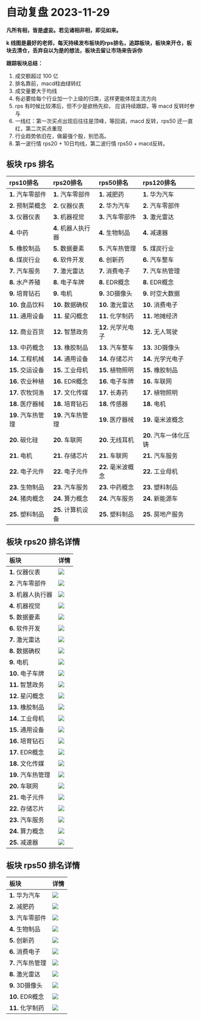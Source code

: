 # 自动复盘 2023-11-29

**凡所有相，皆是虚妄。若见诸相非相，即见如来。**

**k 线图是最好的老师，每天持续发布板块的rps排名，追踪板块，板块来开仓，板块去清仓，丢弃自以为是的想法，板块去留让市场来告诉你**
        
**跟踪板块总结：**
1. 成交额超过 100 亿
2. 排名靠前，macd柱由绿转红
3. 成交量要大于均线
4. 有必要给每个行业加一个上级的归类，这样更能体现主流方向
5. rps 有时候比较滞后，但不少是欲杨先抑， 应该持续跟踪，等 macd 反转时参与
6. 一线红：第一次买点出现后往往是顶峰，等回调，macd 反转，rps50 还一直红，第二次买点重现
7. 行业趋势依旧在，做最强个股，别恐高。
8. 第一波行情 rps20 + 10日均线，第二波行情 rps50 + macd反转。
        
## 板块 rps 排名
| rps10排名          | rps20排名           | rps50排名          | rps120排名             |
|:-------------------|:--------------------|:-------------------|:-----------------------|
| **1.** 汽车零部件  | **1.** 汽车零部件   | **1.** 减肥药      | **1.** 华为汽车        |
| **2.** 预制菜概念  | **2.** 仪器仪表     | **2.** 华为汽车    | **2.** 汽车零部件      |
| **3.** 仪器仪表    | **3.** 机器视觉     | **3.** 汽车零部件  | **3.** 激光雷达        |
| **4.** 中药        | **4.** 机器人执行器 | **4.** 生物制品    | **4.** 减速器          |
| **5.** 橡胶制品    | **5.** 数据要素     | **5.** 汽车热管理  | **5.** 煤炭行业        |
| **6.** 煤炭行业    | **6.** 软件开发     | **6.** 创新药      | **6.** 汽车整车        |
| **7.** 汽车服务    | **7.** 激光雷达     | **7.** 消费电子    | **7.** 汽车热管理      |
| **8.** 水产养殖    | **8.** 电子车牌     | **8.** EDR概念     | **8.** EDR概念         |
| **9.** 培育钻石    | **9.** 电机         | **9.** 3D摄像头    | **9.** 时空大数据      |
| **10.** 食品饮料   | **10.** 数据确权    | **10.** 激光雷达   | **10.** 消费电子       |
| **11.** 通用设备   | **11.** 星闪概念    | **11.** 化学制药   | **11.** 地摊经济       |
| **12.** 商业百货   | **12.** 智慧政务    | **12.** 光学光电子 | **12.** 无人驾驶       |
| **13.** 中药概念   | **13.** 橡胶制品    | **13.** 汽车整车   | **13.** 3D摄像头       |
| **14.** 工程机械   | **14.** 通用设备    | **14.** 存储芯片   | **14.** 光学光电子     |
| **15.** 交运设备   | **15.** 工业母机    | **15.** 植物照明   | **15.** 橡胶制品       |
| **16.** 农业种植   | **16.** EDR概念     | **16.** 电子车牌   | **16.** 车联网         |
| **17.** 农牧饲渔   | **17.** 文化传媒    | **17.** 长寿药     | **17.** 植物照明       |
| **18.** 医疗器械   | **18.** 培育钻石    | **18.** 传感器     | **18.** 电机           |
| **19.** 汽车热管理 | **19.** 汽车热管理  | **19.** 医疗器械   | **19.** 毫米波概念     |
| **20.** 碳化硅     | **20.** 车联网      | **20.** 无线耳机   | **20.** 汽车一体化压铸 |
| **21.** 电机       | **21.** 存储芯片    | **21.** 车联网     | **21.** 汽车服务       |
| **22.** 电子元件   | **22.** 电子元件    | **22.** 毫米波概念 | **22.** 工业母机       |
| **23.** 生物制品   | **23.** 汽车服务    | **23.** 中药概念   | **23.** 塑料制品       |
| **24.** 猪肉概念   | **24.** 算力概念    | **24.** 汽车服务   | **24.** 新能源车       |
| **25.** 塑料制品   | **25.** 计算机设备  | **25.** 塑料制品   | **25.** 房地产服务     |
## 板块 rps20 排名详情
| 板块                | 详情                                                                                                 |
|:--------------------|:-----------------------------------------------------------------------------------------------------|
| **1.** 仪器仪表     | ![](https://sykent-blog-image.oss-cn-beijing.aliyuncs.com/quant/image/2023/11/1701245081821-tmp.jpg) |
| **2.** 汽车零部件   | ![](https://sykent-blog-image.oss-cn-beijing.aliyuncs.com/quant/image/2023/11/1701245083188-tmp.jpg) |
| **3.** 机器人执行器 | ![](https://sykent-blog-image.oss-cn-beijing.aliyuncs.com/quant/image/2023/11/1701245083839-tmp.jpg) |
| **4.** 机器视觉     | ![](https://sykent-blog-image.oss-cn-beijing.aliyuncs.com/quant/image/2023/11/1701245084803-tmp.jpg) |
| **5.** 数据要素     | ![](https://sykent-blog-image.oss-cn-beijing.aliyuncs.com/quant/image/2023/11/1701245085604-tmp.jpg) |
| **6.** 软件开发     | ![](https://sykent-blog-image.oss-cn-beijing.aliyuncs.com/quant/image/2023/11/1701245086554-tmp.jpg) |
| **7.** 激光雷达     | ![](https://sykent-blog-image.oss-cn-beijing.aliyuncs.com/quant/image/2023/11/1701245087536-tmp.jpg) |
| **8.** 数据确权     | ![](https://sykent-blog-image.oss-cn-beijing.aliyuncs.com/quant/image/2023/11/1701245088570-tmp.jpg) |
| **9.** 电机         | ![](https://sykent-blog-image.oss-cn-beijing.aliyuncs.com/quant/image/2023/11/1701245089572-tmp.jpg) |
| **10.** 电子车牌    | ![](https://sykent-blog-image.oss-cn-beijing.aliyuncs.com/quant/image/2023/11/1701245090554-tmp.jpg) |
| **11.** 智慧政务    | ![](https://sykent-blog-image.oss-cn-beijing.aliyuncs.com/quant/image/2023/11/1701245091536-tmp.jpg) |
| **12.** 星闪概念    | ![](https://sykent-blog-image.oss-cn-beijing.aliyuncs.com/quant/image/2023/11/1701245092201-tmp.jpg) |
| **13.** 橡胶制品    | ![](https://sykent-blog-image.oss-cn-beijing.aliyuncs.com/quant/image/2023/11/1701245093204-tmp.jpg) |
| **14.** 工业母机    | ![](https://sykent-blog-image.oss-cn-beijing.aliyuncs.com/quant/image/2023/11/1701245094248-tmp.jpg) |
| **15.** 通用设备    | ![](https://sykent-blog-image.oss-cn-beijing.aliyuncs.com/quant/image/2023/11/1701245095238-tmp.jpg) |
| **16.** 培育钻石    | ![](https://sykent-blog-image.oss-cn-beijing.aliyuncs.com/quant/image/2023/11/1701245096176-tmp.jpg) |
| **17.** EDR概念     | ![](https://sykent-blog-image.oss-cn-beijing.aliyuncs.com/quant/image/2023/11/1701245097245-tmp.jpg) |
| **18.** 文化传媒    | ![](https://sykent-blog-image.oss-cn-beijing.aliyuncs.com/quant/image/2023/11/1701245098206-tmp.jpg) |
| **19.** 汽车热管理  | ![](https://sykent-blog-image.oss-cn-beijing.aliyuncs.com/quant/image/2023/11/1701245099313-tmp.jpg) |
| **20.** 车联网      | ![](https://sykent-blog-image.oss-cn-beijing.aliyuncs.com/quant/image/2023/11/1701245100221-tmp.jpg) |
| **21.** 电子元件    | ![](https://sykent-blog-image.oss-cn-beijing.aliyuncs.com/quant/image/2023/11/1701245101220-tmp.jpg) |
| **22.** 存储芯片    | ![](https://sykent-blog-image.oss-cn-beijing.aliyuncs.com/quant/image/2023/11/1701245101938-tmp.jpg) |
| **23.** 汽车服务    | ![](https://sykent-blog-image.oss-cn-beijing.aliyuncs.com/quant/image/2023/11/1701245102904-tmp.jpg) |
| **24.** 算力概念    | ![](https://sykent-blog-image.oss-cn-beijing.aliyuncs.com/quant/image/2023/11/1701245103753-tmp.jpg) |
| **25.** 减速器      | ![](https://sykent-blog-image.oss-cn-beijing.aliyuncs.com/quant/image/2023/11/1701245104686-tmp.jpg) |
## 板块 rps50 排名详情
| 板块              | 详情                                                                                                 |
|:------------------|:-----------------------------------------------------------------------------------------------------|
| **1.** 华为汽车   | ![](https://sykent-blog-image.oss-cn-beijing.aliyuncs.com/quant/image/2023/11/1701245105719-tmp.jpg) |
| **2.** 减肥药     | ![](https://sykent-blog-image.oss-cn-beijing.aliyuncs.com/quant/image/2023/11/1701245106306-tmp.jpg) |
| **3.** 汽车零部件 | ![](https://sykent-blog-image.oss-cn-beijing.aliyuncs.com/quant/image/2023/11/1701245107219-tmp.jpg) |
| **4.** 生物制品   | ![](https://sykent-blog-image.oss-cn-beijing.aliyuncs.com/quant/image/2023/11/1701245108203-tmp.jpg) |
| **5.** 创新药     | ![](https://sykent-blog-image.oss-cn-beijing.aliyuncs.com/quant/image/2023/11/1701245109201-tmp.jpg) |
| **6.** 消费电子   | ![](https://sykent-blog-image.oss-cn-beijing.aliyuncs.com/quant/image/2023/11/1701245110186-tmp.jpg) |
| **7.** 汽车热管理 | ![](https://sykent-blog-image.oss-cn-beijing.aliyuncs.com/quant/image/2023/11/1701245111150-tmp.jpg) |
| **8.** 激光雷达   | ![](https://sykent-blog-image.oss-cn-beijing.aliyuncs.com/quant/image/2023/11/1701245112020-tmp.jpg) |
| **9.** 3D摄像头   | ![](https://sykent-blog-image.oss-cn-beijing.aliyuncs.com/quant/image/2023/11/1701245112968-tmp.jpg) |
| **10.** EDR概念   | ![](https://sykent-blog-image.oss-cn-beijing.aliyuncs.com/quant/image/2023/11/1701245113935-tmp.jpg) |
| **11.** 化学制药  | ![](https://sykent-blog-image.oss-cn-beijing.aliyuncs.com/quant/image/2023/11/1701245114928-tmp.jpg) |